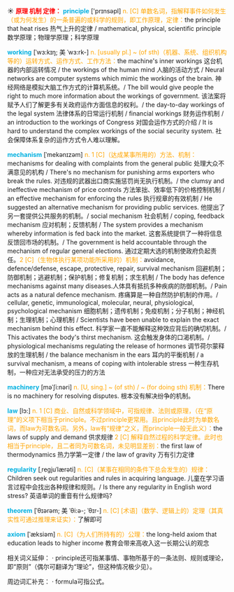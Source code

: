 ☀ <font color="red">**原理 机制 定律：**</font>
<font color="sky blue">**principle**</font> ['prɪnsəpl] 
<font color="orange">n. [C] 单数名词，指解释事件如何发生（或为何发生）的一条普遍的或科学的规则，即工作原理，定律：</font>the principle that heat rises 热气上升的定律 / mathematical, physical, scientific principle 数学原理；物理学原理；科学原理
           
<font color="sky blue">**working**</font> [ˈwɜ:kɪŋ; 美 ˈwɜ:rk-]
<font color="orange">n. [usually pl.] ~ (of sth)（机器、系统、组织机构等的）运转方式、运作方式、工作方法：</font>the machine's inner workings 这台机器的内部运转情况 / the workings of the human mind 人脑的活动方式 / Neural networks are computer systems which mimic the workings of the brain. 神经网络是模拟大脑工作方式的计算机系统。/ The bill would give people the right to much more information about the workings of government. 该法案将赋予人们了解更多有关政府运作方面信息的权利。/ the day-to-day workings of the legal system 法律体系的日常运行机制 / financial workings 财务运作机制 / an introduction to the workings of Congress 对国会运作方式的介绍 / It is hard to understand the complex workings of the social security system. 社会保障体系复杂的运作方式令人难以理解。
           
<font color="sky blue">**mechanism**</font> [ˈmekənɪzəm]
<font color="orange">n. 1 [C]（达成某事所用的）方法、机制：</font>mechanisms for dealing with complaints from the general public 处理大众不满意见的机构 / There's no mechanism for punishing arms exporters who break the rules. 对违规的武器出口商实施惩罚尚无执行机制。/ the clumsy and ineffective mechanism of price controls 方法笨拙、效率低下的价格控制机制 / an effective mechanism for enforcing the rules 执行规章的有效机制 / He suggested an alternative mechanism for providing public services. 他提出了另一套提供公共服务的机制。/ social mechanism 社会机制 / coping, feedback mechanism 应对机制；反馈机制 / The system provides a mechanism whereby information is fed back into the market. 这套系统提供了一种将信息反馈回市场的机制。/ The government is held accountable through the mechanism of regular general elections. 通过定期大选的机制使政府负起责任。<font color="orange">2 [C]（生物体执行某项功能所采用的）机制：</font>avoidance, defence/defense, escape, protective, repair, survival mechanism 回避机制；防御机制；逃避机制；保护机制；修复机制；求生机制 / The body has defence mechanisms against many diseases.人体具有抵抗多种疾病的防御机制。/ Pain acts as a natural defence mechanism. 疼痛算是一种自然防护机制的作用。/ cellular, genetic, immunological, molecular, neural, physiological, psychological mechanism 细胞机制；遗传机制；免疫机制；分子机制；神经机制；生理机制；心理机制 / Scientists have been unable to explain the exact mechanism behind this effect. 科学家一直不能解释这种效应背后的确切机制。/ This activates the body's thirst mechanism. 这会触发身体的口渴机制。/ physiological mechanisms regulating the release of hormones 调节荷尔蒙释放的生理机制 / the balance mechanism in the ears 耳内的平衡机制 / a survival mechanism, a means of coping with intolerable stress 一种生存机制，一种应对无法承受的压力的方法
           
<font color="sky blue">**machinery**</font> [məˈʃi:nəri]
<font color="orange">n. [U, sing.] ~ (of sth) / ~ (for doing sth) 机制：</font>There is no machinery for resolving disputes. 根本没有解决纷争的机制。

<font color="sky blue">**law**</font> [lɔ:] 
<font color="orange">n. 1 [C] 商业、自然或科学领域中，可指规律、法则或原理，（在“原理”的义项下相当于principle。不过principle更常用。且principle此时为单数名词，而law为可数名词。另外，law有“规律”之义，而principle一般无此义）：</font>the laws of supply and demand 供求规律 <font color="orange">2 [C] 解释自然过程的科学定律。此时也相当于principle，且二者同为可数名词，未见明显差别：</font>the first law of thermodynamics 热力学第一定律 / the law of gravity 万有引力定律
                       
<font color="sky blue">**regularity**</font> [ˌregjuˈlærəti]
<font color="orange">n. [C]（某事在相同的条件下总会发生的）规律：</font>Children seek out regularities and rules in acquiring language. 儿童在学习语言过程中会找出各种规律和规则。/ Is there any regularity in English word stress? 英语单词的重音有什么规律吗?
 
<font color="sky blue">**theorem**</font> [ˈθɪərəm; 美 ˈθi:ə-; ˈθɪr-]
<font color="orange">n. [C] [术语]（数学、逻辑上的）定理（其真实性可通过推理来证实）：</font>了解即可          

<font color="sky blue">**axiom**</font> [ˈæksiəm]
<font color="orange">n. [C]（为人们所持有的）公理：</font>the long-held axiom that education leads to higher income 教育会带来高收入这一长期公认的观念

相关词义延伸：
· principle还可指某事情、事物所基于的一条法则、规则或理论，即“原则”（偶尔可翻译为“理论”，但这种情况极少见）。

周边词汇补充：
· formula可指公式。



